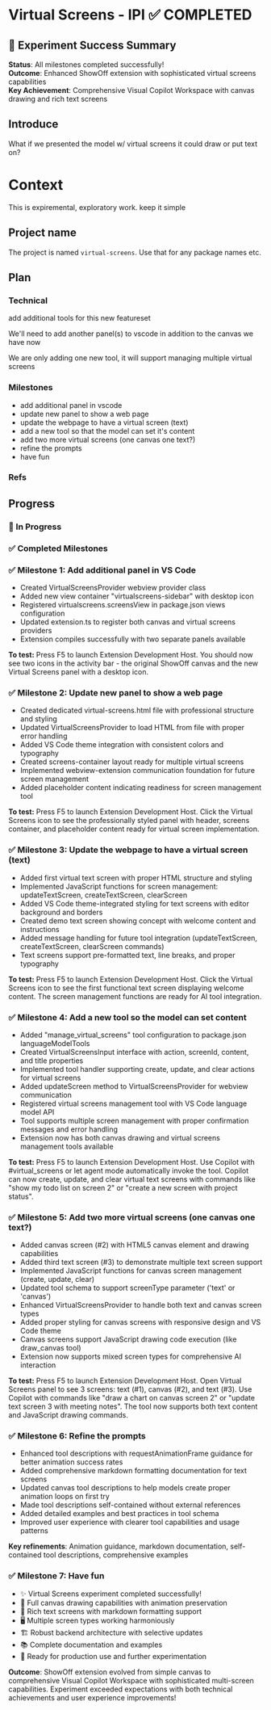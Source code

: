 # Virtual Screens - IPI ✅ COMPLETED

## 🎉 Experiment Success Summary
**Status**: All milestones completed successfully!  
**Outcome**: Enhanced ShowOff extension with sophisticated virtual screens capabilities  
**Key Achievement**: Comprehensive Visual Copilot Workspace with canvas drawing and rich text screens  

## Introduce

What if we presented the model w/ virtual screens it could draw or put text on?

# Context
This is expiremental, exploratory work. keep it simple

## Project name
The project is named `virtual-screens`. Use that for any package names etc.

## Plan


### Technical 
add additional tools for this new featureset

We'll need to add another panel(s) to vscode in addition to the canvas we have now

We are only adding one new tool, it will support managing multiple virtual screens

### Milestones
- add additional panel in vscode
- update new panel to show a web page
- update the webpage to have a virtual screen (text)
- add a new tool so that the model can set it's content
- add two more virtual screens (one canvas one text?)
- refine the prompts
- have fun

### Refs 


## Progress

### 🚧 In Progress


### ✅ Completed Milestones

### ✅ Milestone 1: Add additional panel in VS Code
- Created VirtualScreensProvider webview provider class
- Added new view container "virtualscreens-sidebar" with desktop icon
- Registered virtualscreens.screensView in package.json views configuration  
- Updated extension.ts to register both canvas and virtual screens providers
- Extension compiles successfully with two separate panels available

**To test:** Press F5 to launch Extension Development Host. You should now see two icons in the activity bar - the original ShowOff canvas and the new Virtual Screens panel with a desktop icon.

### ✅ Milestone 2: Update new panel to show a web page
- Created dedicated virtual-screens.html file with professional structure and styling
- Updated VirtualScreensProvider to load HTML from file with proper error handling
- Added VS Code theme integration with consistent colors and typography
- Created screens-container layout ready for multiple virtual screens
- Implemented webview-extension communication foundation for future screen management
- Added placeholder content indicating readiness for screen management tool

**To test:** Press F5 to launch Extension Development Host. Click the Virtual Screens icon to see the professionally styled panel with header, screens container, and placeholder content ready for virtual screen implementation.

### ✅ Milestone 3: Update the webpage to have a virtual screen (text)
- Added first virtual text screen with proper HTML structure and styling
- Implemented JavaScript functions for screen management: updateTextScreen, createTextScreen, clearScreen
- Added VS Code theme-integrated styling for text screens with editor background and borders
- Created demo text screen showing concept with welcome content and instructions
- Added message handling for future tool integration (updateTextScreen, createTextScreen, clearScreen commands)
- Text screens support pre-formatted text, line breaks, and proper typography

**To test:** Press F5 to launch Extension Development Host. Click the Virtual Screens icon to see the first functional text screen displaying welcome content. The screen management functions are ready for AI tool integration.

### ✅ Milestone 4: Add a new tool so the model can set content
- Added "manage_virtual_screens" tool configuration to package.json languageModelTools
- Created VirtualScreensInput interface with action, screenId, content, and title properties
- Implemented tool handler supporting create, update, and clear actions for virtual screens
- Added updateScreen method to VirtualScreensProvider for webview communication
- Registered virtual screens management tool with VS Code language model API
- Tool supports multiple screen management with proper confirmation messages and error handling
- Extension now has both canvas drawing and virtual screens management tools available

**To test:** Press F5 to launch Extension Development Host. Use Copilot with #virtual_screens or let agent mode automatically invoke the tool. Copilot can now create, update, and clear virtual text screens with commands like "show my todo list on screen 2" or "create a new screen with project status".

### ✅ Milestone 5: Add two more virtual screens (one canvas one text?)
- Added canvas screen (#2) with HTML5 canvas element and drawing capabilities
- Added third text screen (#3) to demonstrate multiple text screen support
- Implemented JavaScript functions for canvas screen management (create, update, clear)
- Updated tool schema to support screenType parameter ('text' or 'canvas')
- Enhanced VirtualScreensProvider to handle both text and canvas screen types
- Added proper styling for canvas screens with responsive design and VS Code theme
- Canvas screens support JavaScript drawing code execution (like draw_canvas tool)
- Extension now supports mixed screen types for comprehensive AI interaction

**To test:** Press F5 to launch Extension Development Host. Open Virtual Screens panel to see 3 screens: text (#1), canvas (#2), and text (#3). Use Copilot with commands like "draw a chart on canvas screen 2" or "update text screen 3 with meeting notes". The tool now supports both text content and JavaScript drawing commands.

### ✅ Milestone 6: Refine the prompts
- Enhanced tool descriptions with requestAnimationFrame guidance for better animation success rates
- Added comprehensive markdown formatting documentation for text screens
- Updated canvas tool descriptions to help models create proper animation loops on first try
- Made tool descriptions self-contained without external references
- Added detailed examples and best practices in tool schema
- Improved user experience with clearer tool capabilities and usage patterns

**Key refinements**: Animation guidance, markdown documentation, self-contained tool descriptions, comprehensive examples

### ✅ Milestone 7: Have fun
- ✨ Virtual Screens experiment completed successfully!
- 🎨 Full canvas drawing capabilities with animation preservation
- 📝 Rich text screens with markdown formatting support
- 🖥️ Multiple screen types working harmoniously
- 🏗️ Robust backend architecture with selective updates
- 📚 Complete documentation and examples
- 🚀 Ready for production use and further experimentation

**Outcome**: ShowOff extension evolved from simple canvas to comprehensive Visual Copilot Workspace with sophisticated multi-screen capabilities. Experiment exceeded expectations with both technical achievements and user experience improvements!
